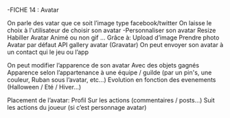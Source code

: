 -FICHE 14 : Avatar

On parle des vatar que ce soit l’image type facebook/twitter
On laisse le choix à l'utilisateur de choisir son avatar
-Personnaliser son avatar 
Resize 
Habiller
Avatar Animé ou non
gif
…
Grâce à:
Upload d’image
Prendre photo
Avatar par défaut
API gallery avatar (Gravatar)
On peut envoyer son avatar à un contact qui le jeu ou l’app


On peut modifier l’apparence de son avatar
Avec des objets gagnés
Apparence selon l’appartenance à une équipe / guilde (par un pin's, une couleur, Ruban sous l’avatar, etc…) 
Evolution en fonction des evenements (Halloween / Eté / Hiver…)

Placement de l’avatar:
Profil
Sur les actions (commentaires / posts…)
Suit les actions du joueur (si c’est personnage avatar)
